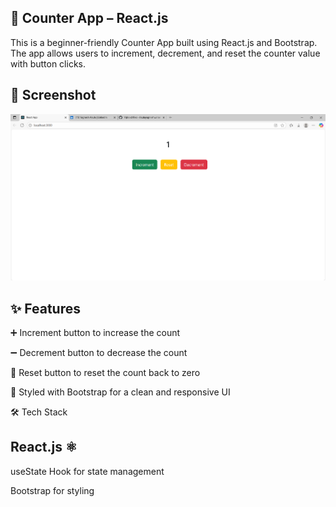 ## 🚀 Counter App – React.js


This is a beginner-friendly Counter App built using React.js and Bootstrap.
The app allows users to increment, decrement, and reset the counter value with button clicks.

## 📸 Screenshot

![image](https://github.com/Akulayagneshwaramurthy/React-Mini-Project-Counter-App/blob/main/Screenshot%202025-08-16%20143853.png)

## ✨ Features


➕ Increment button to increase the count

➖ Decrement button to decrease the count

🔄 Reset button to reset the count back to zero

🎨 Styled with Bootstrap for a clean and responsive UI

🛠️ Tech Stack

## React.js ⚛️


useState Hook for state management

Bootstrap for styling
